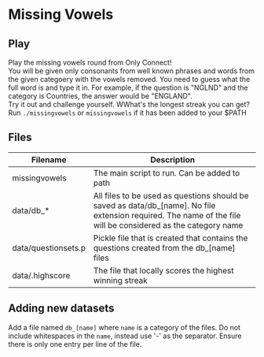 # Missing Vowels

## Play
Play the missing vowels round from Only Connect!
<br>
You will be given only consonants from well known phrases and words from the given categoery with the vowels removed. You need to guess what the full word is and type it in. For example, if the question is "NGLND" and the category is Countries, the answer would be "ENGLAND".<br>
Try it out and challenge yourself. WWhat's the longest streak you can get?
<br>
Run `./missingvowels` 
or 
`missingvowels` if it has been added to your $PATH

## Files
| Filename | Description| 
| ---------| -----------|
| missingvowels | The main script to run. Can be added to path |
| data/db_* | All files to be used as questions should be saved as data/db_[name]. No file extension required. The name of the file will be considered as the category name |
| data/questionsets.p | Pickle file that is created that contains the questions created from the db_[name] files |
| data/.highscore | The file that locally scores the highest winning streak |

## Adding new datasets
Add a file named `db_[name]` where `name` is a category of the files. Do not include whitespaces in the `name`, instead use '-' as the separator.
Ensure there is only one entry per line of the file.
